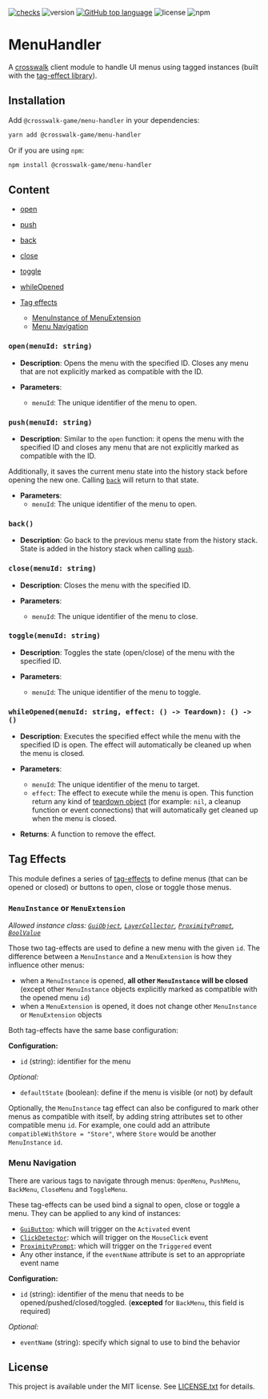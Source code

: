 [![checks](https://github.com/seaofvoices/menu-handler/actions/workflows/test.yml/badge.svg)](https://github.com/seaofvoices/menu-handler/actions/workflows/test.yml)
![version](https://img.shields.io/github/package-json/v/seaofvoices/menu-handler)
[![GitHub top language](https://img.shields.io/github/languages/top/seaofvoices/menu-handler)](https://github.com/luau-lang/luau)
![license](https://img.shields.io/npm/l/@crosswalk-game/menu-handler)
![npm](https://img.shields.io/npm/dt/@crosswalk-game/menu-handler)

# MenuHandler

A [crosswalk](https://github.com/seaofvoices/crosswalk) client module to handle UI menus using tagged instances (built with the [tag-effect library](https://github.com/seaofvoices/tag-effect)).

## Installation

Add `@crosswalk-game/menu-handler` in your dependencies:

```bash
yarn add @crosswalk-game/menu-handler
```

Or if you are using `npm`:

```bash
npm install @crosswalk-game/menu-handler
```

## Content

- [open](#openmenuid-string)
- [push](#pushmenuid-string)
- [back](#back)
- [close](#closemenuid-string)
- [toggle](#togglemenuid-string)
- [whileOpened](#whileopenedmenuid-string-effect----teardown----)

- [Tag effects](#tag-effects)
  - [MenuInstance of MenuExtension](#menuinstance-or-menuextension)
  - [Menu Navigation](#menu-navigation)

### `open(menuId: string)`

- **Description**: Opens the menu with the specified ID. Closes any menu that are not explicitly marked as compatible with the ID.

- **Parameters**:
  - `menuId`: The unique identifier of the menu to open.

### `push(menuId: string)`

- **Description**: Similar to the `open` function: it opens the menu with the specified ID and closes any menu that are not explicitly marked as compatible with the ID.

Additionally, it saves the current menu state into the history stack before opening the new one. Calling [`back`](#back) will return to that state.

- **Parameters**:
  - `menuId`: The unique identifier of the menu to open.

### `back()`

- **Description**: Go back to the previous menu state from the history stack. State is added in the history stack when calling [`push`](#pushmenuid-string).

### `close(menuId: string)`

- **Description**: Closes the menu with the specified ID.

- **Parameters**:
  - `menuId`: The unique identifier of the menu to close.

### `toggle(menuId: string)`

- **Description**: Toggles the state (open/close) of the menu with the specified ID.

- **Parameters**:
  - `menuId`: The unique identifier of the menu to toggle.

### `whileOpened(menuId: string, effect: () -> Teardown): () -> ()`

- **Description**: Executes the specified effect while the menu with the specified ID is open. The effect will automatically be cleaned up when the menu is closed.

- **Parameters**:

  - `menuId`: The unique identifier of the menu to target.
  - `effect`: The effect to execute while the menu is open. This function return any kind of [teardown object](https://github.com/seaofvoices/luau-teardown) (for example: `nil`, a cleanup function or event connections) that will automatically get cleaned up when the menu is closed.

- **Returns**: A function to remove the effect.

## Tag Effects

This module defines a series of [tag-effects](https://github.com/seaofvoices/tag-effect) to define menus (that can be opened or closed) or buttons to open, close or toggle those menus.

### `MenuInstance` or `MenuExtension`

_Allowed instance class: [`GuiObject`](https://robloxapi.github.io/ref/class/GuiObject.html), [`LayerCollector`](https://robloxapi.github.io/ref/class/LayerCollector.html), [`ProximityPrompt`](https://robloxapi.github.io/ref/class/ProximityPrompt.html), [`BoolValue`](https://robloxapi.github.io/ref/class/BoolValue.html)_

Those two tag-effects are used to define a new menu with the given `id`. The difference between a `MenuInstance` and a `MenuExtension` is how they influence other menus:

- when a `MenuInstance` is opened, __all other `MenuInstance` will be closed__ (except other `MenuInstance` objects explicitly marked as compatible with the opened menu `id`)
- when a `MenuExtension` is opened, it does not change other `MenuInstance` or `MenuExtension` objects

Both tag-effects have the same base configuration:

__Configuration:__
- `id` (string): identifier for the menu

_Optional:_
- `defaultState` (boolean): define if the menu is visible (or not) by default

Optionally, the `MenuInstance` tag effect can also be configured to mark other menus as compatible with itself, by adding string attributes set to other compatible menu `id`. For example, one could add an attribute `compatibleWithStore = "Store"`, where `Store` would be another `MenuInstance` `id`.

### Menu Navigation

There are various tags to navigate through menus: `OpenMenu`, `PushMenu`, `BackMenu`, `CloseMenu` and `ToggleMenu`.

These tag-effects can be used bind a signal to open, close or toggle a menu. They can be applied to any kind of instances:

- [`GuiButton`](https://robloxapi.github.io/ref/class/GuiButton.html): which will trigger on the `Activated` event
- [`ClickDetector`](https://robloxapi.github.io/ref/class/ClickDetector.html): which will trigger on the `MouseClick` event
- [`ProximityPrompt`](https://robloxapi.github.io/ref/class/ProximityPrompt.html): which will trigger on the `Triggered` event
- Any other instance, if the `eventName` attribute is set to an appropriate event name

__Configuration:__
- `id` (string): identifier of the menu that needs to be opened/pushed/closed/toggled. (**excepted** for `BackMenu`, this field is required)

_Optional:_
- `eventName` (string): specify which signal to use to bind the behavior

## License

This project is available under the MIT license. See [LICENSE.txt](LICENSE.txt) for details.
